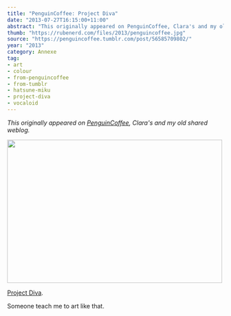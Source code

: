 ```yaml
---
title: "PenguinCoffee: Project Diva"
date: "2013-07-27T16:15:00+11:00"
abstract: "This originally appeared on PenguinCoffee, Clara's and my old shared weblog."
thumb: "https://rubenerd.com/files/2013/penguincoffee.jpg"
source: "https://penguincoffee.tumblr.com/post/56585709802/"
year: "2013"
category: Annexe
tag:
- art
- colour
- from-penguincoffee
- from-tumblr
- hatsune-miku
- project-diva
- vocaloid
---
```

*This originally appeared on [PenguinCoffee](https://rubenerd.com/tag/from-penguincoffee/), Clara's and my old shared weblog.*

<img src="https://rubenerd.com/files/museum/penguincoffee-56585709802@1x.jpg" alt="" style="width:500px; height:333px;" srcset="https://rubenerd.com/files/museum/penguincoffee-56585709802@1x.jpg 1x, https://rubenerd.com/files/museum/penguincoffee-56585709802@2x.jpg 2x" />

<a href="http://www.projectdiva.fr/wp-content/uploads/2013/07/mukihatsune-sonicmania.jpg">Project Diva</a>.

Someone teach me to art like that.

